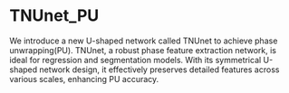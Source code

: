 # TNUnet_PU
We introduce a new U-shaped network called TNUnet to achieve phase unwrapping(PU).
TNUnet, a robust phase feature extraction network, is ideal for regression and segmentation models. 
With its symmetrical U-shaped network design, it effectively preserves detailed features across various scales, enhancing PU accuracy.


